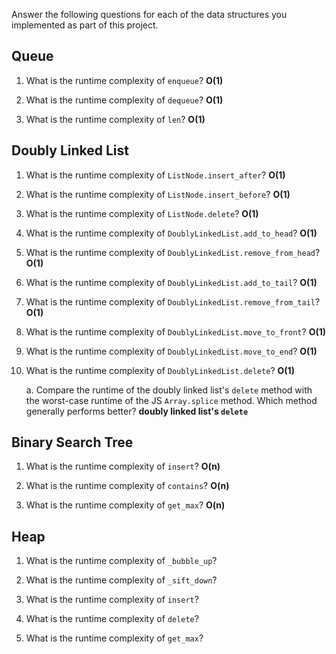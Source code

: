 Answer the following questions for each of the data structures you implemented as part of this project.

## Queue

1. What is the runtime complexity of `enqueue`? **O(1)**

2. What is the runtime complexity of `dequeue`? **O(1)**

3. What is the runtime complexity of `len`? **O(1)**

## Doubly Linked List

1. What is the runtime complexity of `ListNode.insert_after`? **O(1)**

2. What is the runtime complexity of `ListNode.insert_before`? **O(1)**

3. What is the runtime complexity of `ListNode.delete`? **O(1)**

4. What is the runtime complexity of `DoublyLinkedList.add_to_head`? **O(1)**

5. What is the runtime complexity of `DoublyLinkedList.remove_from_head`? **O(1)**

6. What is the runtime complexity of `DoublyLinkedList.add_to_tail`? **O(1)**

7. What is the runtime complexity of `DoublyLinkedList.remove_from_tail`? **O(1)**

8. What is the runtime complexity of `DoublyLinkedList.move_to_front`? **O(1)**

9. What is the runtime complexity of `DoublyLinkedList.move_to_end`? **O(1)**

10. What is the runtime complexity of `DoublyLinkedList.delete`? **O(1)**

    a. Compare the runtime of the doubly linked list's `delete` method with the worst-case runtime of the JS `Array.splice` method. Which method generally performs better? **doubly linked list's `delete`**

## Binary Search Tree

1. What is the runtime complexity of `insert`? **O(n)**

2. What is the runtime complexity of `contains`? **O(n)**

3. What is the runtime complexity of `get_max`? **O(n)**

## Heap

1. What is the runtime complexity of `_bubble_up`?

2. What is the runtime complexity of `_sift_down`?

3. What is the runtime complexity of `insert`?

4. What is the runtime complexity of `delete`?

5. What is the runtime complexity of `get_max`?


